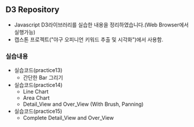 ## D3 Repository
* Javascript D3라이브러리를 실습한 내용을 정리하였습니다.(Web Browser에서 실행가능)
* 캡스톤 프로젝트("야구 오피니언 키워드 추출 및 시각화")에서 사용함.

### 실습내용
* 실습코드(practice13)
  * 간단한 Bar 그리기
* 실습코드(practice14)
  * Line Chart
  * Area Chart
  * Detail_View and Over_View (With Brush, Panning)
* 실습코드(practice15)
  * Complete Detail_View and Over_View

